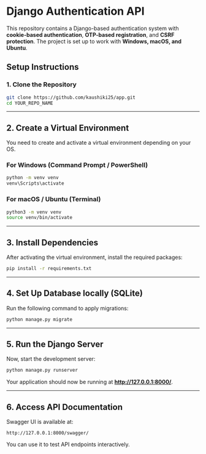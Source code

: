 # Django Authentication API

This repository contains a Django-based authentication system with **cookie-based authentication**, **OTP-based registration**, and **CSRF protection**. The project is set up to work with **Windows, macOS, and Ubuntu**.

## Setup Instructions

### **1. Clone the Repository**
```sh
git clone https://github.com/kaushiki25/app.git
cd YOUR_REPO_NAME
```

---

## **2. Create a Virtual Environment**
You need to create and activate a virtual environment depending on your OS.

### **For Windows (Command Prompt / PowerShell)**
```sh
python -m venv venv
venv\Scripts\activate
```

### **For macOS / Ubuntu (Terminal)**
```sh
python3 -m venv venv
source venv/bin/activate
```

---

## **3. Install Dependencies**
After activating the virtual environment, install the required packages:
```sh
pip install -r requirements.txt
```

---

## **4. Set Up Database locally (SQLite)**
Run the following command to apply migrations:
```sh
python manage.py migrate
```

---

## **5. Run the Django Server**
Now, start the development server:
```sh
python manage.py runserver
```
Your application should now be running at **http://127.0.0.1:8000/**.

---

## **6. Access API Documentation**
Swagger UI is available at:
```
http://127.0.0.1:8000/swagger/
```
You can use it to test API endpoints interactively.
